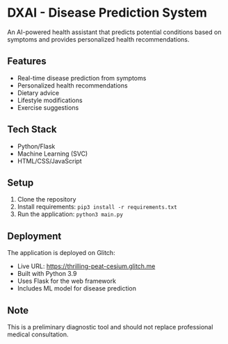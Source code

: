 # DXAI - Disease Prediction System

An AI-powered health assistant that predicts potential conditions based on symptoms and provides personalized health recommendations.

## Features
- Real-time disease prediction from symptoms
- Personalized health recommendations
- Dietary advice
- Lifestyle modifications
- Exercise suggestions

## Tech Stack
- Python/Flask
- Machine Learning (SVC)
- HTML/CSS/JavaScript

## Setup
1. Clone the repository
2. Install requirements: `pip3 install -r requirements.txt`
3. Run the application: `python3 main.py`

## Deployment

The application is deployed on Glitch:
- Live URL: https://thrilling-peat-cesium.glitch.me
- Built with Python 3.9
- Uses Flask for the web framework
- Includes ML model for disease prediction

## Note
This is a preliminary diagnostic tool and should not replace professional medical consultation. 